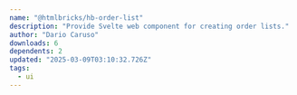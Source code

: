 ```yaml
---
name: "@htmlbricks/hb-order-list"
description: "Provide Svelte web component for creating order lists."
author: "Dario Caruso"
downloads: 6
dependents: 2
updated: "2025-03-09T03:10:32.726Z"
tags: 
  - ui
---
```

